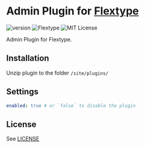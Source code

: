 # Admin Plugin for [Flextype](http://flextype.org/)
![version](https://img.shields.io/badge/version-0.1.0-brightgreen.svg?style=flat-square)
![Flextype](https://img.shields.io/badge/Flextype-0.7.1-green.svg?style=flat-square)
![MIT License](https://img.shields.io/badge/license-MIT-blue.svg?style=flat-square)

Admin Plugin for Flextype.

## Installation
Unzip plugin to the folder `/site/plugins/`

## Settings

```yaml
enabled: true # or `false` to disable the plugin
```

## License
See [LICENSE](https://github.com/flextype-plugins/admin/blob/master/LICENSE)
